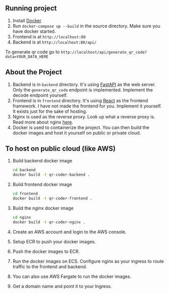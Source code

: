 ## Running project

1. Install [Docker](https://www.docker.com/)
2. Run `docker-compose up --build` in the source directory. Make
sure you have docker started. 
3. Frontend is at `http://localhost:80`
4. Backend is at `http://localhost:80/api/`

To generate qr code go to 
`http://localhost/api/generate_qr_code?data=YOUR_DATA_HERE`

## About the Project

1. Backend is in `backend` directory. It's using
    [FastAPI](https://fastapi.tiangolo.com/) as the web server.
    Only the `generate_qr_code` endpoint is implemented. Implement 
    the decode endpoint yourself. 
2. Frontend is in `frontend` directory. It's using 
    [React](https://reactjs.org/) as the frontend framework.
    I have not made the frontend for you. Implement it yourself.
    It exists just for the sake of hosting. 
3. Nginx is used as the reverse proxy. Look up what a reverse proxy is. 
   Read more about nginx [here](https://www.nginx.com/resources/wiki/).
4. Docker is used to containerize the project. You can then build the
   docker images and host it yourself on public or private cloud. 

## To host on public cloud (like AWS)

1. Build backend docker image
    ```bash
    cd backend
    docker build -t qr-coder-backend .
    ```
2. Build frontend docker image
    ```bash
    cd frontend
    docker build -t qr-coder-frontend .
    ```
3. Build the nginx docker image
    ```bash
    cd nginx
    docker build -t qr-coder-nginx .
    ```

4. Create an AWS account and login to the AWS console.
5. Setup ECR to push your docker images.
6. Push the docker images to ECR.
7. Run the docker images on ECS. Configure nginx as your ingress to route
   traffic to the frontend and backend.
8. You can also use AWS Fargate to run the docker images.
9. Get a domain name and point it to your Ingress.
   
   
    